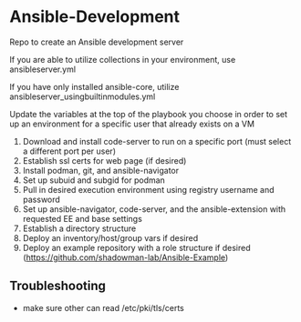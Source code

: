 # Ansible-Development
Repo to create an Ansible development server

If you are able to utilize collections in your environment, use ansibleserver.yml

If you have only installed ansible-core, utilize ansibleserver_usingbuiltinmodules.yml

Update the variables at the top of the playbook you choose in order to set up an environment for a specific user that already exists on a VM
1. Download and install code-server to run on a specific port (must select a different port per user)
1. Establish ssl certs for web page (if desired)
1. Install podman, git, and ansible-navigator
1. Set up subuid and subgid for podman
1. Pull in desired execution environment using registry username and password
1. Set up ansible-navigator, code-server, and the ansible-extension with requested EE and base settings
1. Establish a directory structure
1. Deploy an inventory/host/group vars if desired
1. Deploy an example repository with a role structure if desired (https://github.com/shadowman-lab/Ansible-Example)

## Troubleshooting

- make sure other can read /etc/pki/tls/certs